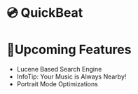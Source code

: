 # 💿 QuickBeat
# 💠Upcoming Features
- Lucene Based Search Engine
- InfoTip: Your Music is Always Nearby!
- Portrait Mode Optimizations
